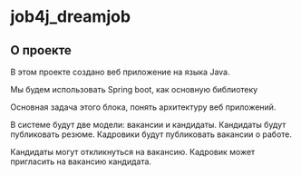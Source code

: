 # job4j_dreamjob

## О проекте

В этом проекте создано веб приложение на языка Java.

Мы будем использовать Spring boot, как основную библиотеку

Основная задача этого блока, понять архитектуру веб приложений.

В системе будут две модели: вакансии и кандидаты. Кандидаты будут публиковать резюме. Кадровики будут публиковать вакансии о работе.

Кандидаты могут откликнуться на вакансию. Кадровик может пригласить на вакансию кандидата.
